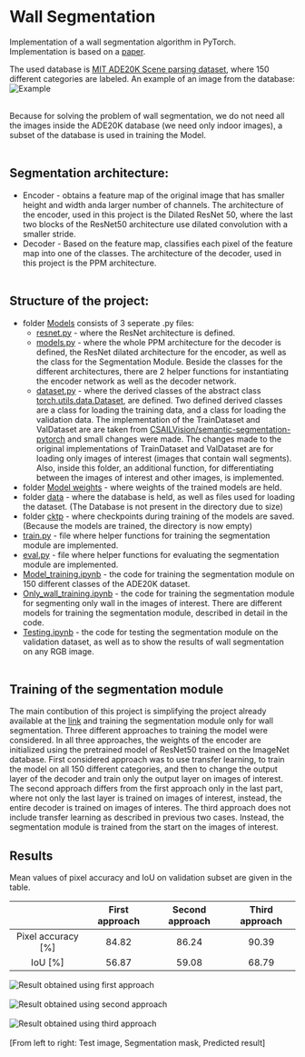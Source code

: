 # Wall Segmentation

Implementation of a wall segmentation algorithm in PyTorch. Implementation is based on a [paper](https://arxiv.org/abs/1612.01105).<br/> 

The used database is [MIT ADE20K Scene parsing dataset](http://sceneparsing.csail.mit.edu/), where 150 different categories are labeled.
An example of an image from the database: ![Example](https://github.com/bjekic/WallSegmentation/blob/main/readme%20supplementary/Examples%20from%20database.png)<br/> <br/> 

Because for solving the problem of wall segmentation, we do not need all the images inside the ADE20K database (we need only indoor images), a subset of the database is used in
training the Model.<br/> <br/>

## Segmentation architecture:<br/> 
 - Encoder - obtains a feature map of the original image that has smaller height and width anda larger number of channels. The architecture of the encoder, used in this
project is the Dilated ResNet 50, where the last two blocks of the ResNet50 architecture use dilated convolution with a smaller stride. <br/> 
 - Decoder - Based on the feature map, classifies each pixel of the feature map into one of the classes. The architecture of the decoder, used in this project is the 
PPM architecture.<br/> <br/> 

## Structure of the project:<br/>
 - folder [Models](https://github.com/bjekic/WallSegmentation/tree/main/Models) consists of 3 seperate .py files: <br/> 
   - [resnet.py](https://github.com/bjekic/WallSegmentation/blob/main/Models/resnet.py) - where the ResNet architecture is defined. <br/>
   - [models.py](https://github.com/bjekic/WallSegmentation/blob/main/Models/models.py) - where the whole PPM architecture for the decoder is defined, the ResNet dilated architecture for the
encoder, as well as the class for the Segmentation Module. Beside the classes for the different architectures, there are
2 helper functions for instantiating the encoder network as well as the decoder network.<br/>
   - [dataset.py](https://github.com/bjekic/WallSegmentation/blob/main/Models/dataset.py) - where the derived classes of the abstract class [torch.utils.data.Dataset](https://pytorch.org/docs/stable/data.html), are defined. 
Two defined derived classes are a class for loading the training data, and a class for loading the validation data. The implementation of the TrainDataset and ValDataset are
are taken from [CSAILVision/semantic-segmentation-pytorch](https://github.com/CSAILVision/semantic-segmentation-pytorch) and small changes were made. The changes made to the 
original implementations of TrainDataset and ValDataset are for loading only images of interest (images that contain wall segments). Also, inside this folder, 
an additional function, for differentiating between the images of interest and other images, is implemented. <br/>
 - folder [Model weights](https://github.com/bjekic/WallSegmentation/tree/main/Model%20weights) - where weights of the trained models are held.<br/>
 - folder [data](https://github.com/bjekic/WallSegmentation/tree/main/data) - where the database is held, as well as files used for loading the dataset.  (The Database is not present in the directory due to size) <br/>
 - folder [cktp](https://github.com/bjekic/WallSegmentation/blob/main/ckpt/README.md) - where checkpoints during training of the models are saved. (Because the models are trained, the directory is now empty)<br/>
 - [train.py](https://github.com/bjekic/WallSegmentation/blob/main/train.py) - file where helper functions for training the segmentation module are implemented.<br/>
 - [eval.py](https://github.com/bjekic/WallSegmentation/blob/main/eval.py) - file where helper functions for evaluating the segmentation module are implemented. <br/>
 - [Model_training.ipynb](https://github.com/bjekic/WallSegmentation/blob/main/Model_training.ipynb) - the code for training the segmentation module on 150 different classes of the ADE20K dataset.<br/>
 - [Only_wall_training.ipynb](https://github.com/bjekic/WallSegmentation/blob/main/Only_wall_training.ipynb) - the code for training the segmentation module for segmenting only wall in the images of interest.
There are different models for training the segmentation module, described in detail in the code. <br/>
 - [Testing.ipynb](https://github.com/bjekic/WallSegmentation/blob/main/Testing.ipynb) - the code for testing the segmentation module on the validation dataset, as well as to show the results of wall segmentation on any RGB image.<br/><br/>



## Training of the segmentation module<br/>

The main contibution of this project is simplifying the project already available at the [link](https://github.com/CSAILVision/semantic-segmentation-pytorch) and training 
the segmentation module only for wall segmentation. Three different approaches to training the model were considered. In all three approaches, the weights of the encoder are
initialized using the pretrained model of ResNet50 trained on the ImageNet database. First considered approach was to use transfer learning,
to train the model on all 150 different categories, and then to change the output layer of the decoder and train only the output layer on images of interest. The second approach
differs from the first approach only in the last part, where not only the last layer is trained on images of interest, instead, the entire decoder is trained on images of interes. The third
approach does not include transfer learning as described in previous two cases. Instead, the segmentation module is trained from the start on the images of interest. 

## Results<br/>

Mean values of pixel accuracy and IoU on validation subset are given in the table.

|                  |  First approach  | Second approach  |  Third approach  |
|:----------------:|:----------------:|:----------------:|:----------------:|
|Pixel accuracy [%]|      84.82       |      86.24       |      90.39       |
|IoU [%]           |      56.87       |      59.08       |      68.79       |


![Result obtained using first approach](https://github.com/bjekic/WallSegmentation/blob/main/readme%20supplementary/First%20approach.png)<br/> <br/> 
![Result obtained using second approach](https://github.com/bjekic/WallSegmentation/blob/main/readme%20supplementary/Second%20approach.png)<br/> <br/>
![Result obtained using third approach](https://github.com/bjekic/WallSegmentation/blob/main/readme%20supplementary/Third%20approach.png)<br/> <br/>
[From left to right: Test image, Segmentation mask, Predicted result]
